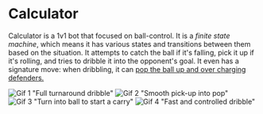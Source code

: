 # Calculator

Calculator is a 1v1 bot that focused on ball-control. It is a *finite state machine*, which means it has various states and transitions between them based on the situation. It attempts to catch the ball if it's falling, pick it up if it's rolling, and tries to dribble it into the opponent's goal. It even has a signature move: when dribbling, it can [pop the ball up and over charging defenders.](https://clips.twitch.tv/LitigiousTacitBearPeanutButterJellyTime "Twitch clip")

![Gif 1 "Full turnaround dribble"](../gifs/Calculated1.gif)
![Gif 2 "Smooth pick-up into pop"](../gifs/Calculated2.gif)
![Gif 3 "Turn into ball to start a carry"](../gifs/Calculated3.gif)
![Gif 4 "Fast and controlled dribble"](../gifs/Calculated4.gif)